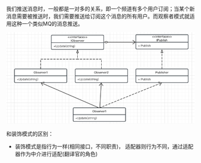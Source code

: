 我们推送消息时，一般都是一对多的关系，即一个频道有多个用户订阅；当某个新消息需要被推送时，我们需要推送给订阅这个消息的所有用户。而观察者模式就适用这种一个类似MQ的消息推送。

![1678810529239](image/README/1678810529239.png)

和装饰模式的区别：

- 装饰模式是指行为一样(相同接口，不同职责)， 适配器则行为不同，通过适配器作为中介进行适配(翻译官的角色)
